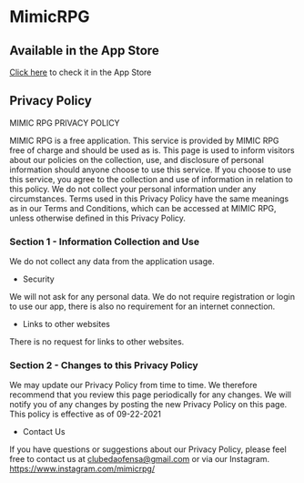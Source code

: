# MimicRPG

## Available in the App Store

[Click here](https://apps.apple.com/br/app/mimic-rpg/id1591232884?l=en) to check it in the App Store

## Privacy Policy

MIMIC RPG PRIVACY POLICY 

MIMIC RPG is a free application. This service is provided by MIMIC RPG free of charge and should be used as is.
This page is used to inform visitors about our policies on the collection, use, and disclosure of personal information should anyone choose to use this service.
If you choose to use this service, you agree to the collection and use of information in relation to this policy. We do not collect your personal information under any circumstances.
Terms used in this Privacy Policy have the same meanings as in our Terms and Conditions, which can be accessed at MIMIC RPG, unless otherwise defined in this Privacy Policy.


### Section 1 - Information Collection and Use

We do not collect any data from the application usage.

- Security

We will not ask for any personal data. We do not require registration or login to use our app, there is also no requirement for an internet connection.

- Links to other websites

There is no request for links to other websites.


### Section 2 - Changes to this Privacy Policy

We may update our Privacy Policy from time to time. We therefore recommend that you review this page periodically for any changes. We will notify you of any changes by posting the new Privacy Policy on this page.
This policy is effective as of 09-22-2021

- Contact Us

If you have questions or suggestions about our Privacy Policy, please feel free to contact us at clubedaofensa@gmail.com or via our Instagram.
https://www.instagram.com/mimicrpg/
